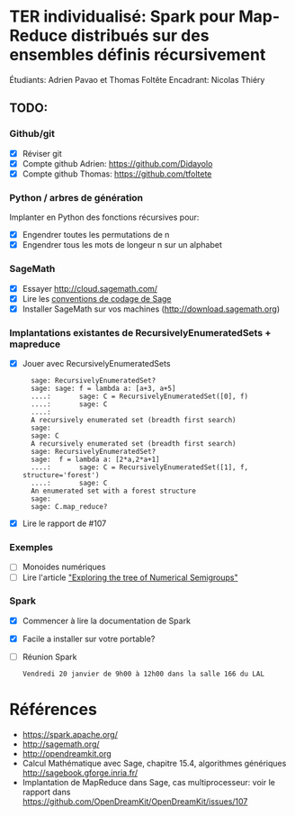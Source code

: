 # TER individualisé: Spark pour Map-Reduce distribués sur des ensembles définis récursivement

Étudiants: Adrien Pavao et Thomas Foltête
Encadrant: Nicolas Thiéry

## TODO:

### Github/git

- [X] Réviser git
- [X] Compte github Adrien: https://github.com/Didayolo
- [X] Compte github Thomas: https://github.com/tfoltete

### Python / arbres de génération

Implanter en Python des fonctions récursives pour:

- [x] Engendrer toutes les permutations de n
- [x] Engendrer tous les mots de longeur n sur un alphabet

### SageMath

- [x] Essayer http://cloud.sagemath.com/
- [x] Lire les [conventions de codage de Sage](http://doc.sagemath.org/html/en/developer/#writing-code-for-sage)
- [x] Installer SageMath sur vos machines (http://download.sagemath.org)

### Implantations existantes de RecursivelyEnumeratedSets + mapreduce

- [x] Jouer avec RecursivelyEnumeratedSets

        sage: RecursivelyEnumeratedSet?
        sage: sage: f = lambda a: [a+3, a+5]
        ....:       sage: C = RecursivelyEnumeratedSet([0], f)
        ....:       sage: C
        ....: 
        A recursively enumerated set (breadth first search)
        sage: 
        sage: C
        A recursively enumerated set (breadth first search)
        sage: RecursivelyEnumeratedSet?
        sage:  f = lambda a: [2*a,2*a+1]
        ....:       sage: C = RecursivelyEnumeratedSet([1], f, structure='forest')
        ....:       sage: C
        An enumerated set with a forest structure
        sage: 
        sage: C.map_reduce?

- [x] Lire le rapport de #107

### Exemples

- [ ] Monoides numériques
- [ ] Lire l'article ["Exploring the tree of Numerical Semigroups"](https://arxiv.org/find/all/1/all:+AND+Hivert+Fromentin/0/1/0/all/0/1)

### Spark

- [x] Commencer à lire la documentation de Spark
- [X] Facile a installer sur votre portable?
- [ ] Réunion Spark

      Vendredi 20 janvier de 9h00 à 12h00 dans la salle 166 du LAL

# Références

- https://spark.apache.org/
- http://sagemath.org/
- http://opendreamkit.org
- Calcul Mathématique avec Sage, chapitre 15.4, algorithmes génériques  http://sagebook.gforge.inria.fr/
- Implantation de MapReduce dans Sage, cas multiprocesseur: voir le rapport dans https://github.com/OpenDreamKit/OpenDreamKit/issues/107
